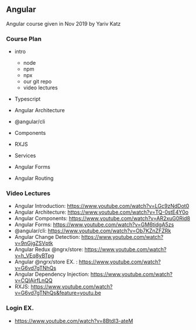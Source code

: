 ## Angular

Angular course given in Nov 2019 by Yariv Katz

### Course Plan

- intro
  - node
  - npm
  - npx
  - our git repo
  - video lectures

- Typescript

- Angular Architecture
 
- @angular/cli

- Components

- RXJS

- Services

- Angular Forms

- Angular Routing

### Video Lectures

- Angular Introduction: https://www.youtube.com/watch?v=LGc9zNdDot0
- Angular Architecture: https://www.youtube.com/watch?v=TQ-0stE4Y0o
- Angular Components: https://www.youtube.com/watch?v=AR2xuG0Rid8
- Angular Forms: https://www.youtube.com/watch?v=GM6tidgA5zs
- @angular/cli: https://www.youtube.com/watch?v=Ob7KZnZFZRk
- Angular Change Detection: https://www.youtube.com/watch?v=9nGjgZSVptk
- Angular Redux @ngrx/store: https://www.youtube.com/watch?v=h_VEq8yBTpg
- Angular @ngrx/store EX. : https://www.youtube.com/watch?v=G6vd7gTNhQs
- Angular Dependency Injection: https://www.youtube.com/watch?v=CQIAjrfLnQQ
- RXJS: https://www.youtube.com/watch?v=G6vd7gTNhQs&feature=youtu.be

### Login EX.

- https://www.youtube.com/watch?v=8BtdI3-ateM